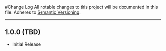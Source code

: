 #Change Log
All notable changes to this project will be documented in this file.
Adheres to [Semantic Versioning](http://semver.org/).

---

## 1.0.0 (TBD)

* Initial Release